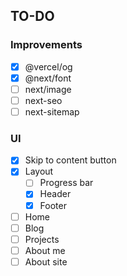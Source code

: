 ## TO-DO

### Improvements
- [x] @vercel/og
- [x] @next/font
- [ ] next/image
- [ ] next-seo
- [ ] next-sitemap

### UI
- [x] Skip to content button
- [x] Layout
  - [ ] Progress bar
  - [x] Header
  - [x] Footer
- [ ] Home
- [ ] Blog
- [ ] Projects
- [ ] About me
- [ ] About site
